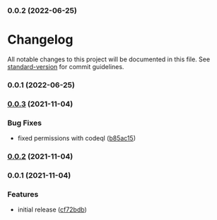 

### 0.0.2 (2022-06-25)

# Changelog

All notable changes to this project will be documented in this file. See [standard-version](https://github.com/conventional-changelog/standard-version) for commit guidelines.

### 0.0.1 (2022-06-25)

### [0.0.3](https://github.com/meza/typescript-template/compare/v0.0.2...v0.0.3) (2021-11-04)


### Bug Fixes

* fixed permissions with codeql ([b85ac15](https://github.com/meza/typescript-template/commit/b85ac15201048d8be86143ca9f0aab3673af7ae1))

### [0.0.2](https://github.com/meza/typescript-template/compare/v0.0.1...v0.0.2) (2021-11-04)

### 0.0.1 (2021-11-04)


### Features

* initial release ([cf72bdb](https://github.com/meza/typescript-template/commit/cf72bdb9ed771f3317374c62c7ffc73dad62b539))